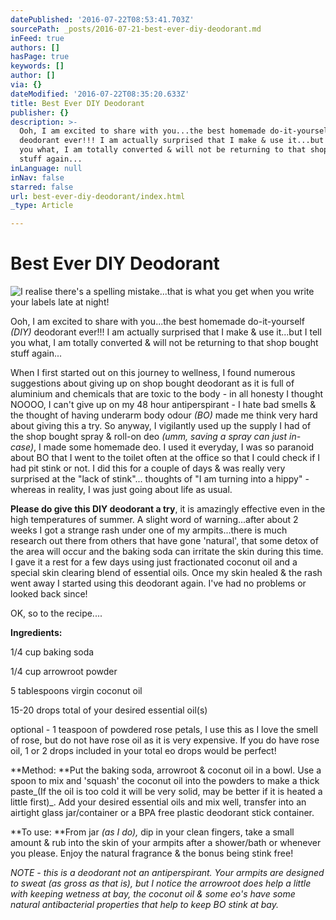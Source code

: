 ```yaml
---
datePublished: '2016-07-22T08:53:41.703Z'
sourcePath: _posts/2016-07-21-best-ever-diy-deodorant.md
inFeed: true
authors: []
hasPage: true
keywords: []
author: []
via: {}
dateModified: '2016-07-22T08:35:20.633Z'
title: Best Ever DIY Deodorant
publisher: {}
description: >-
  Ooh, I am excited to share with you...the best homemade do-it-yourself (DIY)
  deodorant ever!!! I am actually surprised that I make & use it...but I tell
  you what, I am totally converted & will not be returning to that shop bought
  stuff again...
inLanguage: null
inNav: false
starred: false
url: best-ever-diy-deodorant/index.html
_type: Article

---
```

# Best Ever DIY Deodorant
![I realise there's a spelling mistake...that is what you get when you write your labels late at night!](https://s3-us-west-2.amazonaws.com/the-grid-img/p/2234499a1fdccf9fb3623296f51ac1648bb589ab.jpg)

Ooh, I am excited to share with you...the best homemade do-it-yourself _(DIY)_ deodorant ever!!! I am actually surprised that I make & use it...but I tell you what, I am totally converted & will not be returning to that shop bought stuff again...

When I first started out on this journey to wellness, I found numerous suggestions about giving up on shop bought deodorant as it is full of aluminium and chemicals that are toxic to the body - in all honesty I thought NOOOO, I can't give up on my 48 hour antiperspirant - I hate bad smells & the thought of having underarm body odour _(BO)_ made me think very hard about giving this a try. So anyway, I vigilantly used up the supply I had of the shop bought spray & roll-on deo _(umm, saving a spray can just in-case)_, I made some homemade deo. I used it everyday, I was so paranoid about BO that I went to the toilet often at the office so that I could check if I had pit stink or not. I did this for a couple of days & was really very surprised at the "lack of stink"... thoughts of "I am turning into a hippy" - whereas in reality, I was just going about life as usual.

**Please do give this DIY deodorant a try**, it is amazingly effective even in the high temperatures of summer. A slight word of warning...after about 2 weeks I got a strange rash under one of my armpits...there is much research out there from others that have gone 'natural', that some detox of the area will occur and the baking soda can irritate the skin during this time. I gave it a rest for a few days using just fractionated coconut oil and a special skin clearing blend of essential oils. Once my skin healed & the rash went away I started using this deodorant again. I've had no problems or looked back since!

OK, so to the recipe....

**Ingredients:**

1/4 cup baking soda

1/4 cup arrowroot powder

5 tablespoons virgin coconut oil

15-20 drops total of your desired essential oil(s)

optional - 1 teaspoon of powdered rose petals, I use this as I love the smell of rose, but do not have rose oil as it is very expensive. If you do have rose oil, 1 or 2 drops included in your total eo drops would be perfect!

**Method: **Put the baking soda, arrowroot & coconut oil in a bowl. Use a spoon to mix and 'squash' the coconut oil into the powders to make a thick paste_(If the oil is too cold it will be very solid, may be better if it is heated a little first)_. Add your desired essential oils and mix well, transfer into an airtight glass jar/container or a BPA free plastic deodorant stick container.

**To use: **From jar _(as I do),_ dip in your clean fingers, take a small amount & rub into the skin of your armpits after a shower/bath or whenever you please. Enjoy the natural fragrance & the bonus being stink free!

_NOTE - this is a deodorant not an antiperspirant. Your armpits are designed to sweat (as gross as that is), but I notice the arrowroot does help a little with keeping wetness at bay, the coconut oil & some eo's have some natural antibacterial properties that help to keep BO stink at bay._